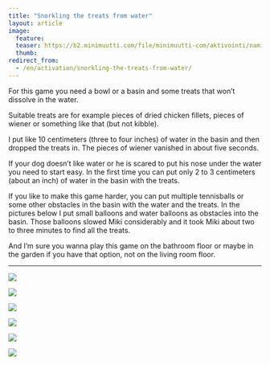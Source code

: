```yaml
---
title: "Snorkling the treats from water"
layout: article
image:
  feature:
  teaser: https://b2.minimuutti.com/file/minimuutti-com/aktivointi/namien-poiminta-vedesta/DSC39375-245px.jpg
  thumb:
redirect_from:
  - /en/activation/snorkling-the-treats-from-water/
---
```


For this game you need a bowl or a basin and some treats that won’t dissolve in the water.

Suitable treats are for example pieces of dried chicken fillets, pieces of wiener or something like that (but not kibble).

I put like 10 centimeters (three to four inches) of water in the basin and then dropped the treats in. The pieces of wiener vanished in about five seconds.

If your dog doesn’t like water or he is scared to put his nose under the water you need to start easy. In the first time you can put only 2 to 3 centimeters (about an inch) of water in the basin with the treats.

If you like to make this game harder, you can put multiple tennisballs or some other obstacles in the basin with the water and the treats. In the pictures below I put small balloons and water balloons as obstacles into the basin. Those balloons slowed Miki considerably and it took Miki about two to three minutes to find all the treats.

And I’m sure you wanna play this game on the bathroom floor or maybe in the garden if you have that option, not on the living room floor.

---

![](https://b2.minimuutti.com/file/minimuutti-com/aktivointi/namien-poiminta-vedesta/DSC30685_2-800px.jpg)

![](https://b2.minimuutti.com/file/minimuutti-com/aktivointi/namien-poiminta-vedesta/DSC30702_2-800px.jpg)

![](https://b2.minimuutti.com/file/minimuutti-com/aktivointi/namien-poiminta-vedesta/DSC39375-800px.jpg)

![](https://b2.minimuutti.com/file/minimuutti-com/aktivointi/namien-poiminta-vedesta/DSC39414-800px.jpg)

![](https://b2.minimuutti.com/file/minimuutti-com/aktivointi/namien-poiminta-vedesta/DSC39418-800px.jpg)

![](https://b2.minimuutti.com/file/minimuutti-com/aktivointi/namien-poiminta-vedesta/DSC39402-800px.jpg)
